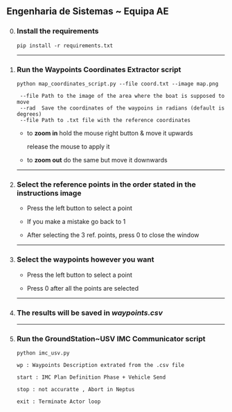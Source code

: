 ## Engenharia de Sistemas ~ Equipa AE


0. ### Install the requirements

       pip install -r requirements.txt

    ***

1. ### Run the Waypoints Coordinates Extractor script

       python map_coordinates_script.py --file coord.txt --image map.png

        --file Path to the image of the area where the boat is supposed to move
        --rad  Save the coordinates of the waypoins in radians (default is degrees)
        --file Path to .txt file with the reference coordinates

    - to **zoom in** hold the mouse right button & move it upwards

        release the mouse to apply it

    - to **zoom out** do the same but move it downwards 

    ***

2. ### Select the reference points in the order stated in the instructions image

	- Press the left button to select a point

	- If you make a mistake go back to 1

	- After selecting the 3 ref. points, press 0 to close the window

    ***

3. ### Select the waypoints however you want 

	- Press the left button to select a point

	- Press 0 after all the points are selected

    ***

4. ### The results will be saved in *waypoints.csv*

    ***

5. ### Run the GroundStation~USV IMC Communicator script

       python imc_usv.py

       wp : Waypoints Description extrated from the .csv file

       start : IMC Plan Definition Phase + Vehicle Send 

       stop : not accuratte , Abort in Neptus

       exit : Terminate Actor loop